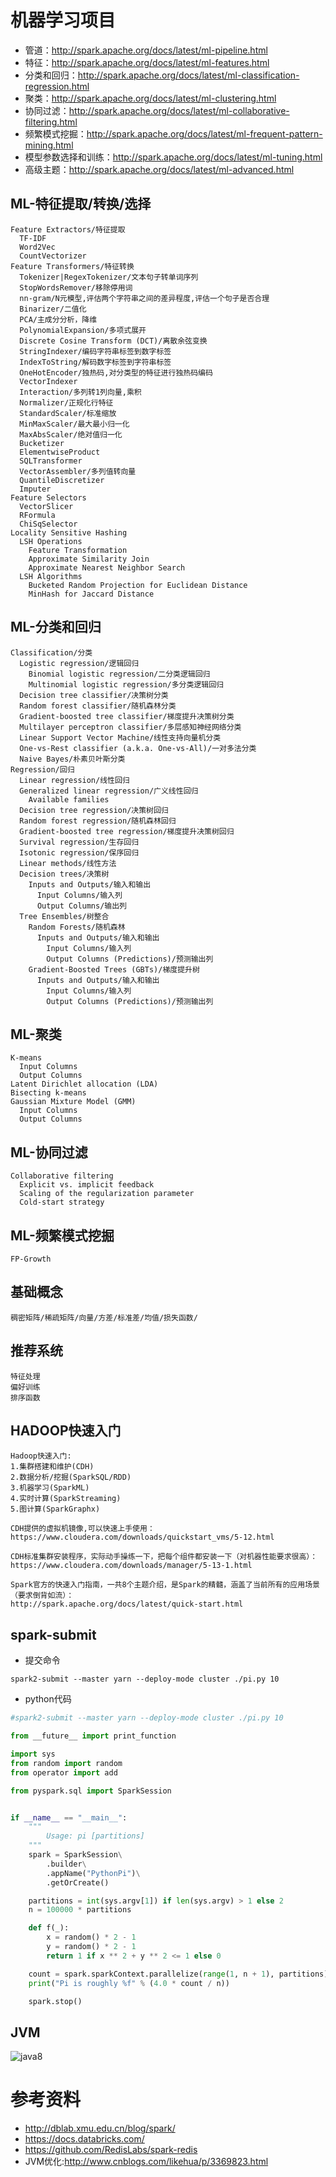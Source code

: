 
# 机器学习项目
- 管道：http://spark.apache.org/docs/latest/ml-pipeline.html
- 特征：http://spark.apache.org/docs/latest/ml-features.html
- 分类和回归：http://spark.apache.org/docs/latest/ml-classification-regression.html
- 聚类：http://spark.apache.org/docs/latest/ml-clustering.html
- 协同过滤：http://spark.apache.org/docs/latest/ml-collaborative-filtering.html
- 频繁模式挖掘：http://spark.apache.org/docs/latest/ml-frequent-pattern-mining.html
- 模型参数选择和训练：http://spark.apache.org/docs/latest/ml-tuning.html
- 高级主题：http://spark.apache.org/docs/latest/ml-advanced.html

## ML-特征提取/转换/选择
```
Feature Extractors/特征提取
  TF-IDF
  Word2Vec
  CountVectorizer
Feature Transformers/特征转换
  Tokenizer|RegexTokenizer/文本句子转单词序列
  StopWordsRemover/移除停用词
  nn-gram/N元模型,评估两个字符串之间的差异程度,评估一个句子是否合理
  Binarizer/二值化
  PCA/主成分分析，降维
  PolynomialExpansion/多项式展开
  Discrete Cosine Transform (DCT)/离散余弦变换
  StringIndexer/编码字符串标签到数字标签
  IndexToString/解码数字标签到字符串标签
  OneHotEncoder/独热码,对分类型的特征进行独热码编码
  VectorIndexer
  Interaction/多列转1列向量,乘积
  Normalizer/正规化行特征
  StandardScaler/标准缩放
  MinMaxScaler/最大最小归一化
  MaxAbsScaler/绝对值归一化
  Bucketizer
  ElementwiseProduct
  SQLTransformer
  VectorAssembler/多列值转向量
  QuantileDiscretizer
  Imputer
Feature Selectors
  VectorSlicer
  RFormula
  ChiSqSelector
Locality Sensitive Hashing
  LSH Operations
    Feature Transformation
    Approximate Similarity Join
    Approximate Nearest Neighbor Search
  LSH Algorithms
    Bucketed Random Projection for Euclidean Distance
    MinHash for Jaccard Distance
```

## ML-分类和回归
```
Classification/分类
  Logistic regression/逻辑回归
    Binomial logistic regression/二分类逻辑回归
    Multinomial logistic regression/多分类逻辑回归
  Decision tree classifier/决策树分类
  Random forest classifier/随机森林分类
  Gradient-boosted tree classifier/梯度提升决策树分类
  Multilayer perceptron classifier/多层感知神经网络分类
  Linear Support Vector Machine/线性支持向量机分类
  One-vs-Rest classifier (a.k.a. One-vs-All)/一对多法分类
  Naive Bayes/朴素贝叶斯分类
Regression/回归
  Linear regression/线性回归
  Generalized linear regression/广义线性回归
    Available families
  Decision tree regression/决策树回归
  Random forest regression/随机森林回归
  Gradient-boosted tree regression/梯度提升决策树回归
  Survival regression/生存回归
  Isotonic regression/保序回归
  Linear methods/线性方法
  Decision trees/决策树
    Inputs and Outputs/输入和输出
      Input Columns/输入列
      Output Columns/输出列
  Tree Ensembles/树整合
    Random Forests/随机森林
      Inputs and Outputs/输入和输出
        Input Columns/输入列
        Output Columns (Predictions)/预测输出列
    Gradient-Boosted Trees (GBTs)/梯度提升树
      Inputs and Outputs/输入和输出
        Input Columns/输入列
        Output Columns (Predictions)/预测输出列
```

## ML-聚类
```
K-means
  Input Columns
  Output Columns
Latent Dirichlet allocation (LDA)
Bisecting k-means
Gaussian Mixture Model (GMM)
  Input Columns
  Output Columns
```

## ML-协同过滤
```
Collaborative filtering
  Explicit vs. implicit feedback
  Scaling of the regularization parameter
  Cold-start strategy
```

## ML-频繁模式挖掘
```
FP-Growth
```

## 基础概念
```
稠密矩阵/稀疏矩阵/向量/方差/标准差/均值/损失函数/
```

## 推荐系统
```
特征处理
偏好训练
排序函数
```

## HADOOP快速入门
```
Hadoop快速入门:
1.集群搭建和维护(CDH)
2.数据分析/挖掘(SparkSQL/RDD)
3.机器学习(SparkML)
4.实时计算(SparkStreaming)
5.图计算(SparkGraphx)

CDH提供的虚拟机镜像,可以快速上手使用：
https://www.cloudera.com/downloads/quickstart_vms/5-12.html

CDH标准集群安装程序，实际动手操练一下，把每个组件都安装一下（对机器性能要求很高）：
https://www.cloudera.com/downloads/manager/5-13-1.html

Spark官方的快速入门指南，一共8个主题介绍，是Spark的精髓，涵盖了当前所有的应用场景（要求倒背如流）：
http://spark.apache.org/docs/latest/quick-start.html
```

## spark-submit
- 提交命令

```shell
spark2-submit --master yarn --deploy-mode cluster ./pi.py 10
```

- python代码

```python
#spark2-submit --master yarn --deploy-mode cluster ./pi.py 10

from __future__ import print_function

import sys
from random import random
from operator import add

from pyspark.sql import SparkSession


if __name__ == "__main__":
    """
        Usage: pi [partitions]
    """
    spark = SparkSession\
        .builder\
        .appName("PythonPi")\
        .getOrCreate()

    partitions = int(sys.argv[1]) if len(sys.argv) > 1 else 2
    n = 100000 * partitions

    def f(_):
        x = random() * 2 - 1
        y = random() * 2 - 1
        return 1 if x ** 2 + y ** 2 <= 1 else 0

    count = spark.sparkContext.parallelize(range(1, n + 1), partitions).map(f).reduce(add)
    print("Pi is roughly %f" % (4.0 * count / n))

    spark.stop()
```

## JVM
![java8](/img/java8.png)

# 参考资料
- http://dblab.xmu.edu.cn/blog/spark/
- https://docs.databricks.com/
- https://github.com/RedisLabs/spark-redis
- JVM优化:http://www.cnblogs.com/likehua/p/3369823.html
